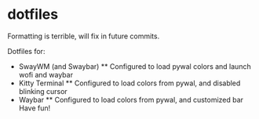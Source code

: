 # dotfiles
Formatting is terrible, will fix in future commits.

Dotfiles for:
* SwayWM (and Swaybar)
** Configured to load pywal colors and launch wofi and waybar
* Kitty Terminal
** Configured to load colors from pywal, and disabled blinking cursor
* Waybar
** Configured to load colors from pywal, and customized bar
Have fun!
